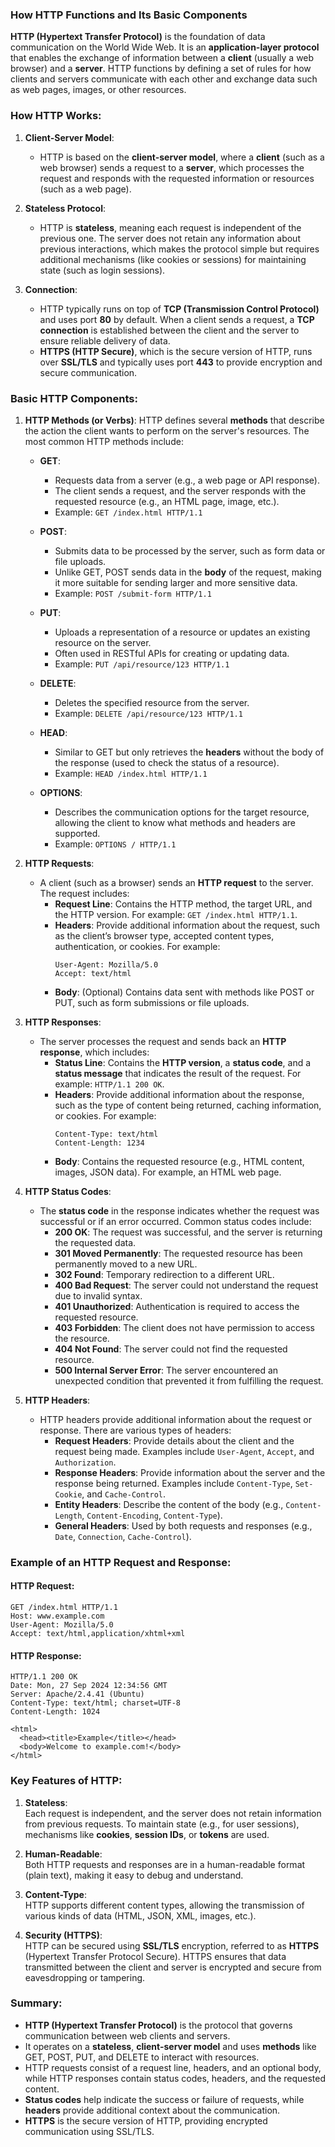 ### How HTTP Functions and Its Basic Components

**HTTP (Hypertext Transfer Protocol)** is the foundation of data communication on the World Wide Web. It is an **application-layer protocol** that enables the exchange of information between a **client** (usually a web browser) and a **server**. HTTP functions by defining a set of rules for how clients and servers communicate with each other and exchange data such as web pages, images, or other resources.

### How HTTP Works:

1. **Client-Server Model**:
   - HTTP is based on the **client-server model**, where a **client** (such as a web browser) sends a request to a **server**, which processes the request and responds with the requested information or resources (such as a web page).
   
2. **Stateless Protocol**:
   - HTTP is **stateless**, meaning each request is independent of the previous one. The server does not retain any information about previous interactions, which makes the protocol simple but requires additional mechanisms (like cookies or sessions) for maintaining state (such as login sessions).

3. **Connection**:
   - HTTP typically runs on top of **TCP (Transmission Control Protocol)** and uses port **80** by default. When a client sends a request, a **TCP connection** is established between the client and the server to ensure reliable delivery of data.
   - **HTTPS (HTTP Secure)**, which is the secure version of HTTP, runs over **SSL/TLS** and typically uses port **443** to provide encryption and secure communication.

### Basic HTTP Components:

1. **HTTP Methods (or Verbs)**:
   HTTP defines several **methods** that describe the action the client wants to perform on the server's resources. The most common HTTP methods include:

   - **GET**:
     - Requests data from a server (e.g., a web page or API response).
     - The client sends a request, and the server responds with the requested resource (e.g., an HTML page, image, etc.).
     - Example: `GET /index.html HTTP/1.1`
   
   - **POST**:
     - Submits data to be processed by the server, such as form data or file uploads.
     - Unlike GET, POST sends data in the **body** of the request, making it more suitable for sending larger and more sensitive data.
     - Example: `POST /submit-form HTTP/1.1`
   
   - **PUT**:
     - Uploads a representation of a resource or updates an existing resource on the server.
     - Often used in RESTful APIs for creating or updating data.
     - Example: `PUT /api/resource/123 HTTP/1.1`
   
   - **DELETE**:
     - Deletes the specified resource from the server.
     - Example: `DELETE /api/resource/123 HTTP/1.1`
   
   - **HEAD**:
     - Similar to GET but only retrieves the **headers** without the body of the response (used to check the status of a resource).
     - Example: `HEAD /index.html HTTP/1.1`

   - **OPTIONS**:
     - Describes the communication options for the target resource, allowing the client to know what methods and headers are supported.
     - Example: `OPTIONS / HTTP/1.1`

2. **HTTP Requests**:
   - A client (such as a browser) sends an **HTTP request** to the server. The request includes:
     - **Request Line**: Contains the HTTP method, the target URL, and the HTTP version. For example: `GET /index.html HTTP/1.1`.
     - **Headers**: Provide additional information about the request, such as the client’s browser type, accepted content types, authentication, or cookies. For example:
       ```
       User-Agent: Mozilla/5.0
       Accept: text/html
       ```
     - **Body**: (Optional) Contains data sent with methods like POST or PUT, such as form submissions or file uploads.
   
3. **HTTP Responses**:
   - The server processes the request and sends back an **HTTP response**, which includes:
     - **Status Line**: Contains the **HTTP version**, a **status code**, and a **status message** that indicates the result of the request. For example: `HTTP/1.1 200 OK`.
     - **Headers**: Provide additional information about the response, such as the type of content being returned, caching information, or cookies. For example:
       ```
       Content-Type: text/html
       Content-Length: 1234
       ```
     - **Body**: Contains the requested resource (e.g., HTML content, images, JSON data). For example, an HTML web page.

4. **HTTP Status Codes**:
   - The **status code** in the response indicates whether the request was successful or if an error occurred. Common status codes include:
     - **200 OK**: The request was successful, and the server is returning the requested data.
     - **301 Moved Permanently**: The requested resource has been permanently moved to a new URL.
     - **302 Found**: Temporary redirection to a different URL.
     - **400 Bad Request**: The server could not understand the request due to invalid syntax.
     - **401 Unauthorized**: Authentication is required to access the requested resource.
     - **403 Forbidden**: The client does not have permission to access the resource.
     - **404 Not Found**: The server could not find the requested resource.
     - **500 Internal Server Error**: The server encountered an unexpected condition that prevented it from fulfilling the request.

5. **HTTP Headers**:
   - HTTP headers provide additional information about the request or response. There are various types of headers:
     - **Request Headers**: Provide details about the client and the request being made. Examples include `User-Agent`, `Accept`, and `Authorization`.
     - **Response Headers**: Provide information about the server and the response being returned. Examples include `Content-Type`, `Set-Cookie`, and `Cache-Control`.
     - **Entity Headers**: Describe the content of the body (e.g., `Content-Length`, `Content-Encoding`, `Content-Type`).
     - **General Headers**: Used by both requests and responses (e.g., `Date`, `Connection`, `Cache-Control`).

### Example of an HTTP Request and Response:

#### HTTP Request:
```
GET /index.html HTTP/1.1
Host: www.example.com
User-Agent: Mozilla/5.0
Accept: text/html,application/xhtml+xml
```

#### HTTP Response:
```
HTTP/1.1 200 OK
Date: Mon, 27 Sep 2024 12:34:56 GMT
Server: Apache/2.4.41 (Ubuntu)
Content-Type: text/html; charset=UTF-8
Content-Length: 1024

<html>
  <head><title>Example</title></head>
  <body>Welcome to example.com!</body>
</html>
```

### Key Features of HTTP:

1. **Stateless**:  
   Each request is independent, and the server does not retain information from previous requests. To maintain state (e.g., for user sessions), mechanisms like **cookies**, **session IDs**, or **tokens** are used.

2. **Human-Readable**:  
   Both HTTP requests and responses are in a human-readable format (plain text), making it easy to debug and understand.

3. **Content-Type**:  
   HTTP supports different content types, allowing the transmission of various kinds of data (HTML, JSON, XML, images, etc.).

4. **Security (HTTPS)**:  
   HTTP can be secured using **SSL/TLS** encryption, referred to as **HTTPS** (Hypertext Transfer Protocol Secure). HTTPS ensures that data transmitted between the client and server is encrypted and secure from eavesdropping or tampering.

### Summary:

- **HTTP (Hypertext Transfer Protocol)** is the protocol that governs communication between web clients and servers.
- It operates on a **stateless**, **client-server model** and uses **methods** like GET, POST, PUT, and DELETE to interact with resources.
- HTTP requests consist of a request line, headers, and an optional body, while HTTP responses contain status codes, headers, and the requested content.
- **Status codes** help indicate the success or failure of requests, while **headers** provide additional context about the communication.
- **HTTPS** is the secure version of HTTP, providing encrypted communication using SSL/TLS.